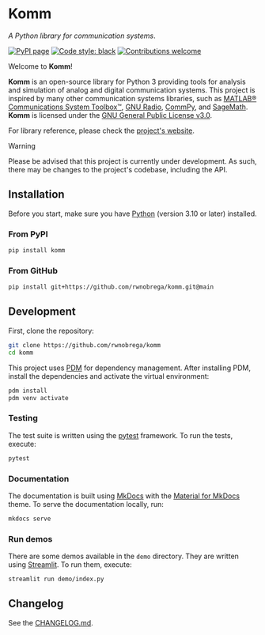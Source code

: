 # Komm

_A Python library for communication systems_.

[![PyPI page](https://badge.fury.io/py/komm.svg)](https://pypi.org/project/komm/)
[![Code style: black](https://img.shields.io/badge/code%20style-black-000000.svg)](https://github.com/psf/black/)
[![Contributions welcome](https://img.shields.io/badge/contributions-welcome-brightgreen.svg)](https://github.com/rwnobrega/komm/issues)

Welcome to **Komm**!

<!--intro-start-->

**Komm** is an open-source library for Python 3 providing tools for analysis and simulation of analog and digital communication systems. This project is inspired by many other communication systems libraries, such as [MATLAB® Communications System Toolbox™](https://www.mathworks.com/help/comm/), [GNU Radio](https://gnuradio.org/), [CommPy](http://veeresht.info/CommPy/), and [SageMath](https://www.sagemath.org/). **Komm** is licensed under the [GNU General Public License v3.0](https://www.gnu.org/licenses/gpl-3.0.en.html).

<!--intro-end-->

For library reference, please check the [project's website](https://komm.dev/).

<!--notes-start-->

> [!WARNING]
> Please be advised that this project is currently under development. As such, there may be changes to the project's codebase, including the API.

<!--notes-end-->

## Installation

Before you start, make sure you have [Python](https://www.python.org/) (version 3.10 or later) installed.

### From PyPI

```bash
pip install komm
```

### From GitHub

```bash
pip install git+https://github.com/rwnobrega/komm.git@main
```

## Development

First, clone the repository:

```bash
git clone https://github.com/rwnobrega/komm
cd komm
```

This project uses [PDM](https://pdm-project.org/) for dependency management. After installing PDM, install the dependencies and activate the virtual environment:

```bash
pdm install
pdm venv activate
```

### Testing

The test suite is written using the [pytest](https://docs.pytest.org/) framework. To run the tests, execute:

```bash
pytest
```

### Documentation

The documentation is built using [MkDocs](https://www.mkdocs.org/) with the [Material for MkDocs](https://squidfunk.github.io/mkdocs-material/) theme. To serve the documentation locally, run:

```bash
mkdocs serve
```

### Run demos

There are some demos available in the `demo` directory. They are written using [Streamlit](https://streamlit.io/). To run them, execute:

```bash
streamlit run demo/index.py
```

## Changelog

See the [CHANGELOG.md](CHANGELOG.md).
